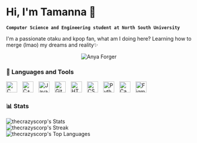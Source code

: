 # Hi, I'm Tamanna 👋

**`Computer Science and Engineering student at North South University`**

I'm a passionate otaku and kpop fan, what am I doing here? Learning how to merge (lmao) my dreams and reality✨
<br><p align="center">
<img alt="Anya Forger" src="https://media.tenor.com/f_EOn4JhDZUAAAAM/anya-forger-smile.gif"/>
</p>

### 🧰 Languages and Tools
<p align="left">
   <img alt="C" width="30px" style="padding-right:10px;" src="https://cdn.jsdelivr.net/gh/devicons/devicon/icons/c/c-plain.svg" />
   <img alt="C++" width="30px" style="padding-right:10px;" src="https://cdn.jsdelivr.net/gh/devicons/devicon/icons/cplusplus/cplusplus-original.svg"/>
   <img alt="Java" width="30px" style="padding-right:10px;" src="https://cdn.jsdelivr.net/gh/devicons/devicon/icons/java/java-original.svg"/>
   <img alt="Git" width="30px" style="padding-right:10px;" src="https://cdn.jsdelivr.net/gh/devicons/devicon/icons/git/git-original.svg" />
   <img alt="HTML" width="30px" style="padding-right:10px;" src="https://cdn.jsdelivr.net/gh/devicons/devicon/icons/html5/html5-plain.svg" />
   <img alt="CSS" width="30px" style="padding-right:10px;" src="https://cdn.jsdelivr.net/gh/devicons/devicon/icons/css3/css3-plain.svg" />
   <img alt="Python" width="30px" style="padding-right:10px;" src="https://cdn.jsdelivr.net/gh/devicons/devicon/icons/python/python-plain.svg" />
   <img alt="Canva" width="30px" style="padding-right:10px;" src="https://cdn.jsdelivr.net/gh/devicons/devicon/icons/canva/canva-original.svg"/>
   <img alt="Figma" width="30px" style="padding-right:10px;" src="https://cdn.jsdelivr.net/gh/devicons/devicon/icons/figma/figma-original.svg"/>    
</p>

### 📊 Stats
   ![thecrazyscorp's Stats](https://github-readme-stats.vercel.app/api?username=thecrazyscorp&theme=tokyonight&show_icons=true&hide_border=true&count_private=true)<br>
   ![thecrazyscorp's Streak](https://github-readme-streak-stats.herokuapp.com/?user=thecrazyscorp&theme=tokyonight&hide_border=true)<br>
   ![thecrazyscorp's Top Languages](https://github-readme-stats.vercel.app/api/top-langs/?username=thecrazyscorp&theme=tokyonight&show_icons=true&hide_border=true&layout=compact)